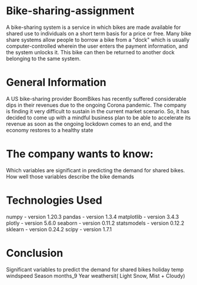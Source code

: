 # Bike-sharing-assignment
A bike-sharing system is a service in which bikes are made available for shared use to individuals on a short term basis for a price or free. Many bike share systems allow people to borrow a bike from a "dock" which is usually computer-controlled wherein the user enters the payment information, and the system unlocks it. This bike can then be returned to another dock belonging to the same system.
# General Information
A US bike-sharing provider BoomBikes has recently suffered considerable dips in their revenues due to the ongoing Corona pandemic. The company is finding it very difficult to sustain in the current market scenario. So, it has decided to come up with a mindful business plan to be able to accelerate its revenue as soon as the ongoing lockdown comes to an end, and the economy restores to a healthy state
# The company wants to know:
Which variables are significant in predicting the demand for shared bikes.
How well those variables describe the bike demands
# Technologies Used
numpy - version 1.20.3
pandas - version 1.3.4
matplotlib - version 3.4.3
plotly - version 5.6.0
seaborn - version 0.11.2
statsmodels - version 0.12.2
sklearn - version 0.24.2
scipy - version 1.7.1
# Conclusion
Significant variables to predict the demand for shared bikes
holiday
temp
windspeed
Season
months_9
Year 
weathersit( Light Snow, Mist + Cloudy)

